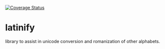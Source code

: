 [![Coverage Status](https://coveralls.io/repos/github/heat/latinify/badge.svg?branch=master)](https://coveralls.io/github/heat/latinify?branch=master)
# latinify
library to assist in unicode conversion and romanization of other alphabets.
